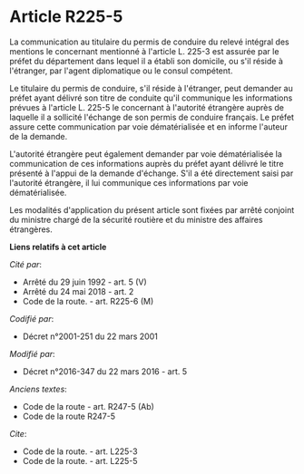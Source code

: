 # Article R225-5

La communication au titulaire du permis de conduire du relevé intégral des mentions le concernant mentionné à l'article L.
225-3 est assurée par le préfet du département dans lequel il a établi son domicile, ou s'il réside à l'étranger, par l'agent
diplomatique ou le consul compétent. 

Le titulaire du permis de conduire, s'il réside à l'étranger, peut demander au préfet ayant délivré son titre de conduite
qu'il communique les informations prévues à l'article L. 225-5 le concernant à l'autorité étrangère auprès de laquelle il a
sollicité l'échange de son permis de conduire français. Le préfet assure cette communication par voie dématérialisée et en
informe l'auteur de la demande. 

L'autorité étrangère peut également demander par voie dématérialisée la communication de ces informations auprès du préfet
ayant délivré le titre présenté à l'appui de la demande d'échange. S'il a été directement saisi par l'autorité étrangère, il
lui communique ces informations par voie dématérialisée. 

Les modalités d'application du présent article sont fixées par arrêté conjoint du ministre chargé de la sécurité routière et
du ministre des affaires étrangères.

**Liens relatifs à cet article**

_Cité par_:

  - Arrêté du 29 juin 1992 - art. 5 (V)
  - Arrêté du 24 mai 2018 - art. 2
  - Code de la route. - art. R225-6 (M)

_Codifié par_:

  - Décret n°2001-251 du 22 mars 2001

_Modifié par_:

  - Décret n°2016-347 du 22 mars 2016 - art. 5

_Anciens textes_:

  - Code de la route - art. R247-5 (Ab)
  - Code de la route R247-5

_Cite_:

  - Code de la route. - art. L225-3
  - Code de la route. - art. L225-5
